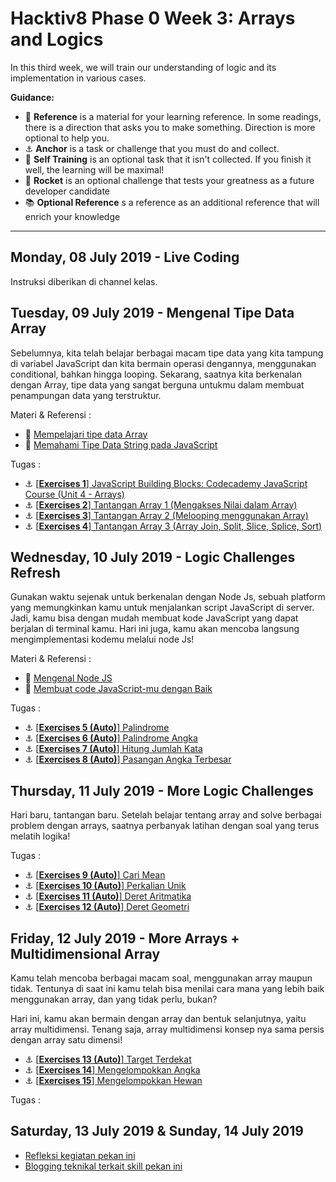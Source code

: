 # Hacktiv8 Phase 0 Week 3: Arrays and Logics

In this third week, we will train our understanding of logic and its implementation in various cases.

**Guidance:**
- :notebook_with_decorative_cover: **Reference** is a material for your learning reference. In some readings, there is a direction that asks you to make something. Direction is more optional to help you.
- :anchor: **Anchor** is a task or challenge that you must do and collect.
- 💪 **Self Training** is an optional task that it isn't collected. If you finish it well, the learning will be maximal!
- :rocket: **Rocket** is an optional challenge that tests your greatness as a future developer candidate
- :books: **Optional Reference** s a reference as an additional reference that will enrich your knowledge
---

## Monday, 08 July 2019 - Live Coding

Instruksi diberikan di channel kelas.

## Tuesday, 09 July 2019 - Mengenal Tipe Data Array

Sebelumnya, kita telah belajar berbagai macam tipe data yang kita tampung di variabel JavaScript dan kita bermain operasi dengannya, menggunakan conditional, bahkan hingga looping. Sekarang, saatnya kita berkenalan dengan Array, tipe data yang sangat berguna untukmu dalam membuat penampungan data yang terstruktur.

Materi & Referensi :

- :notebook_with_decorative_cover: [Mempelajari tipe data Array](modules/js-array.md)
- :notebook_with_decorative_cover:
[Memahami Tipe Data String pada JavaScript](modules/js-string-reference.md)

Tugas :

- :anchor:
[[**Exercises 1**] JavaScript Building Blocks: Codecademy JavaScript Course (Unit 4 - Arrays)](https://www.codecademy.com/learn/learn-javascript)
- :anchor:
[[**Exercises 2**] Tantangan Array 1 (Mengakses Nilai dalam Array)](modules/anchor-akses-array.md)
- :anchor:
[[**Exercises 3**] Tantangan Array 2 (Melooping menggunakan Array)](modules/anchor-loop-array.md)
- :anchor:
[[**Exercises 4**] Tantangan Array 3 (Array Join, Split, Slice, Splice, Sort)](modules/anchor-mixed-array.md)

## Wednesday, 10 July 2019 - Logic Challenges Refresh

Gunakan waktu sejenak untuk berkenalan dengan Node Js,
sebuah platform yang memungkinkan kamu untuk menjalankan script JavaScript di server. Jadi, kamu bisa dengan mudah membuat kode JavaScript yang dapat berjalan di terminal kamu. Hari ini juga, kamu akan mencoba langsung mengimplementasi kodemu melalui node Js!

Materi & Referensi :

- :notebook_with_decorative_cover:
[Mengenal Node JS](/modules/js-node.md)
- :notebook_with_decorative_cover: [Membuat code JavaScript-mu dengan Baik ](modules/js-code-style.md)

Tugas :
- :anchor:
[[**Exercises 5 (Auto)**] Palindrome](/modules/challenge-palindrome.md)
- :anchor:
[[**Exercises 6 (Auto)**] Palindrome Angka](/modules/challenge-palindrome-angka.md)
- :anchor:
[[**Exercises 7 (Auto)**] Hitung Jumlah Kata](/modules/challenge-hitung-jumlah-kata.md)
- :anchor:
[[**Exercises 8 (Auto)**] Pasangan Angka Terbesar](/modules/challenge-pasangan-terbesar.md)

## Thursday, 11 July 2019 - More Logic Challenges

Hari baru, tantangan baru. Setelah belajar tentang array and solve berbagai problem dengan arrays, saatnya perbanyak latihan dengan soal yang terus melatih logika!

Tugas :

- :anchor:
[[**Exercises 9 (Auto)**] Cari Mean](/modules/challenge-cari-mean.md)
- :anchor:
[[**Exercises 10 (Auto)**] Perkalian Unik](/modules/challenge-perkalian-unik.md)
- :anchor:
[[**Exercises 11 (Auto)**] Deret Aritmatika](/modules/challenge-deret-aritmatika.md)
- :anchor:
[[**Exercises 12 (Auto)**] Deret Geometri](/modules/challenge-deret-geometri.md)

## Friday, 12 July 2019 - More Arrays + Multidimensional Array

Kamu telah mencoba berbagai macam soal, menggunakan array maupun tidak. Tentunya di saat ini kamu telah bisa menilai cara mana yang lebih baik menggunakan array, dan yang tidak perlu, bukan?

Hari ini, kamu akan bermain dengan array dan bentuk selanjutnya, yaitu array multidimensi. Tenang saja, array multidimensi konsep nya sama persis dengan array satu dimensi!

- :anchor:
[[**Exercises 13 (Auto)**] Target Terdekat](/modules/challenge-target-terdekat.md)
- :anchor:
[[**Exercises 14**] Mengelompokkan Angka](modules/challenge-kelompok-angka.md)
- :anchor:
[[**Exercises 15**] Mengelompokkan Hewan](modules/challenge-kelompok-hewan.md)

Tugas :

## Saturday, 13 July 2019 & Sunday, 14 July 2019

- [Refleksi kegiatan pekan ini](https://github.com/hacktiv8/phase-0-activities/blob/master/modules/reflection.md)
- [Blogging teknikal terkait skill pekan ini](https://github.com/hacktiv8/phase-0-activities/blob/master/modules/blog.md)
